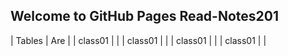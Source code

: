 ## Welcome to GitHub Pages Read-Notes201

|  Tables   |      Are      |
|  class01  |               |
|  class01  |               |
|  class01  |               |
|  class01  |               |